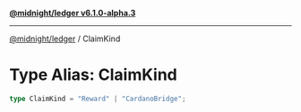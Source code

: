 [**@midnight/ledger v6.1.0-alpha.3**](../README.md)

***

[@midnight/ledger](../globals.md) / ClaimKind

# Type Alias: ClaimKind

```ts
type ClaimKind = "Reward" | "CardanoBridge";
```
